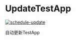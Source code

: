 # UpdateTestApp


[![schedule-update](https://github.com/TestJken66/UpdateTestApp/actions/workflows/main.yml/badge.svg)](https://github.com/TestJken66/UpdateTestApp/actions/workflows/main.yml)

自动更新TestApp

